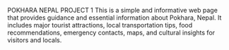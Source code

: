 POKHARA NEPAL PROJECT 1
This is a simple and informative web page that provides guidance and essential information about Pokhara, Nepal. It includes major tourist attractions, local transportation tips, food recommendations, emergency contacts, maps, and cultural insights for visitors and locals.
